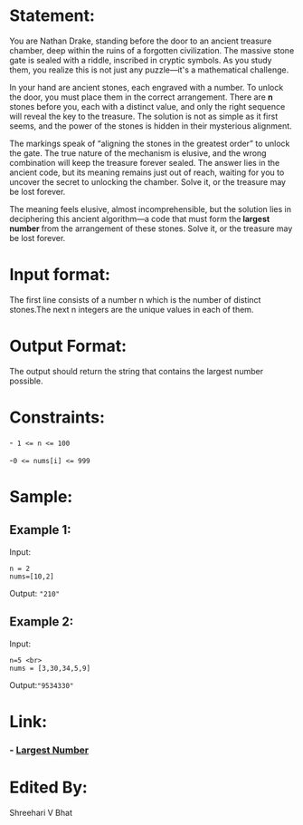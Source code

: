 # Statement:
You are Nathan Drake, standing before the door to an ancient treasure chamber, deep within the ruins of a forgotten civilization. The massive stone gate is sealed with a riddle, inscribed in cryptic symbols. As you study them, you realize this is not just any puzzle—it's a mathematical challenge.

In your hand are ancient stones, each engraved with a number. To unlock the door, you must place them in the correct arrangement. There are <b>n</b> stones before you, each with a distinct value, and only the right sequence will reveal the key to the treasure. The solution is not as simple as it first seems, and the power of the stones is hidden in their mysterious alignment.

The markings speak of “aligning the stones in the greatest order” to unlock the gate. The true nature of the mechanism is elusive, and the wrong combination will keep the treasure forever sealed. The answer lies in the ancient code, but its meaning remains just out of reach, waiting for you to uncover the secret to unlocking the chamber. Solve it, or the treasure may be lost forever.

The meaning feels elusive, almost incomprehensible, but the solution lies in deciphering this ancient algorithm—a code that must form the<b> largest number </b>from the arrangement of these stones. Solve it, or the treasure may be lost forever.


# Input format:
The first line consists of a number n which is the number of distinct stones.The next n integers are the unique values in each of them.<br>

# Output Format:
The output should return the string that contains the largest number possible.<br>

# Constraints:
-`` 1 <= n <= 100``

-``0 <= nums[i] <= 999``

# Sample:
## Example 1:
Input:
```
n = 2
nums=[10,2]
```

Output:
``"210"``

## Example 2:

Input: 
```
n=5 <br>
nums = [3,30,34,5,9]
```

Output:``"9534330"``
 

# Link:
<h3>
- <a href="https://leetcode.com/problems/largest-number/description/?envType=problem-list-v2&envId=sorting&difficulty=MEDIUM">Largest Number</a><br>

</h3>

# Edited By:
Shreehari V Bhat

